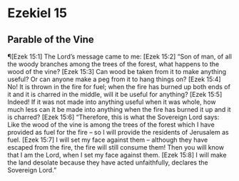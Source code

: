 # Ezekiel 15

## Parable of the Vine
¶[Ezek 15:1] The Lord’s message came to me:
[Ezek 15:2] “Son of man, of all the woody branches among the trees of the forest, what happens to the wood of the vine?
[Ezek 15:3] Can wood be taken from it to make anything useful? Or can anyone make a peg from it to hang things on?
[Ezek 15:4] No! It is thrown in the fire for fuel; when the fire has burned up both ends of it and it is charred in the middle, will it be useful for anything?
[Ezek 15:5] Indeed! If it was not made into anything useful when it was whole, how much less can it be made into anything when the fire has burned it up and it is charred?
[Ezek 15:6] “Therefore, this is what the Sovereign Lord says: Like the wood of the vine is among the trees of the forest which I have provided as fuel for the fire – so I will provide the residents of Jerusalem as fuel.
[Ezek 15:7] I will set my face against them – although they have escaped from the fire, the fire will still consume them! Then you will know that I am the Lord, when I set my face against them.
[Ezek 15:8] I will make the land desolate because they have acted unfaithfully, declares the Sovereign Lord.”
